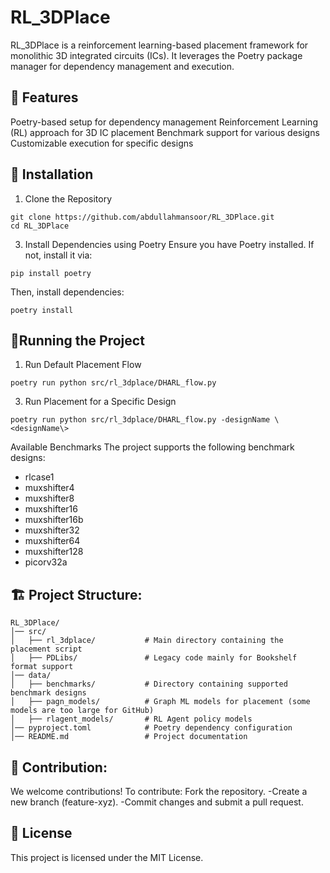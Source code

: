 # RL_3DPlace
RL_3DPlace is a reinforcement learning-based placement framework for monolithic 3D integrated circuits (ICs). It leverages the Poetry package manager for dependency management and execution.

## 📌 Features
Poetry-based setup for dependency management
Reinforcement Learning (RL) approach for 3D IC placement
Benchmark support for various designs
Customizable execution for specific designs

## 🚀 Installation
1. Clone the Repository
```
git clone https://github.com/abdullahmansoor/RL_3DPlace.git
cd RL_3DPlace
```

3. Install Dependencies using Poetry
Ensure you have Poetry installed. If not, install it via:
```
pip install poetry
```
Then, install dependencies:
```
poetry install
```


## 🏃Running the Project

1. Run Default Placement Flow
```   
poetry run python src/rl_3dplace/DHARL_flow.py
```
3. Run Placement for a Specific Design
```   
poetry run python src/rl_3dplace/DHARL_flow.py -designName \<designName\>
```
Available Benchmarks
The project supports the following benchmark designs:
- rlcase1
- muxshifter4
- muxshifter8
- muxshifter16
- muxshifter16b
- muxshifter32
- muxshifter64
- muxshifter128
- picorv32a

## 🏗️ Project Structure:
```
RL_3DPlace/
│── src/
│   ├── rl_3dplace/           # Main directory containing the placement script
│   ├── PDLibs/               # Legacy code mainly for Bookshelf format support
│── data/
│   ├── benchmarks/           # Directory containing supported benchmark designs
│   ├── pagn_models/          # Graph ML models for placement (some models are too large for GitHub)
│   ├── rlagent_models/       # RL Agent policy models
│── pyproject.toml            # Poetry dependency configuration
│── README.md                 # Project documentation
```



## 🤝 Contribution:

We welcome contributions! To contribute:
Fork the repository.
-Create a new branch (feature-xyz).
-Commit changes and submit a pull request.

## 📜 License
This project is licensed under the MIT License.
